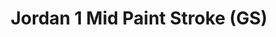 ---
layout: post
title: "Jordan 1 Mid Paint Stroke (GS)"
img: "https://stockx.imgix.net/Air-Jordan-1-Mid-Paint-Stroke-GS.png?fit=fill&bg=FFFFFF&w=300&h=214&auto=format,compress&trim=color&q=90&dpr=2&updated_at=1548818165"
release: "# of Sales: 186 "
new: "False"
url: "air-jordan-1-mid-paint-stroke-gs"
sec0: "Similar Shoes"
name00: "KD 5 Easter" 
url00: "kd-5-easter"
img00: "Nike-Zoom-KD-5-Easter.jpg"
name01: "Nike SB Blazer Suede Pine Green" 
url01: "nike-sb-blazer-suede-pine-green"
img01: "Nike-Blazer-SB-Suede-Pine-Green.jpg"
name02: "Air VaporMax Moc 2 Acronym Light Bone" 
url02: "nike-air-vapormax-moc-2-acronym-light-bone"
img02: "Nike-Air-VaporMax-Moc-2-Acronym-Light-Bone.png"
name03: "Air Force 1 High Varsity Purple (2015)" 
url03: "air-force-1-high-varsity-purple-2015"
img03: "Nike-Air-Force-1-High-Varsity-Purple-2015.jpg"
name04: "LeBron 11 NSW King of Miami" 
url04: "lebron-11-nsw-king-of-miami"
img04: "Nike-Lebron-11-NSW-King-of-Miami.jpg"

sec2: "Higher Tops"
name20: "Sneaker Madness UA Curry 1 Dark Matter (ASG)" 
url20: "sneaker-madness-ua-curry-1-dark-matter-asg"
img20: "SM-Under-Armour-Curry-One-Dark-Matter-All-Star.jpg"
name21: "UA Curry 1 Dark Matter (ASG)" 
url21: "ua-curry-1-dark-matter-asg"
img21: "Under-Armour-Curry-One-Dark-Matter-All-Star.jpg"
name22: "Jordan 5 Retro Black Metallic (2011)" 
url22: "jordan-5-retro-black-metallic-2011"
img22: "Air-Jordan-5-Retro-Black-Metallic-Silver-2011.jpg"
name23: "Air Jordan 2 Retro QF Black White" 
url23: "air-jordan-2-retro-qf-black-white"
img23: "Air-Jordan-2-Retro-QF-Black-White.jpg"
name24: "LeBron 11 Blackout" 
url24: "lebron-11-blackout"
img24: "Nike-Lebron-11-Blackout.jpg"

sec3: "Lower Tops"
name30: "Air VaporMax Moc 2 Acronym Light Bone" 
url30: "nike-air-vapormax-moc-2-acronym-light-bone"
img30: "Nike-Air-VaporMax-Moc-2-Acronym-Light-Bone.png"
name31: "Nike SB Dunk Low Elite Medicom Bearbrick" 
url31: "nike-sb-dunk-low-elite-bearbrick"
img31: "Nike-SB-Dunk-Low-Elite-Bearbrick-2017.png"
name32: "Nike SB Dunk Low Elite Sean Malto" 
url32: "nike-sb-dunk-low-elite-sean-malto"
img32: "Nike-SB-Dunk-Low-Elite-Sean-Malto.png"
name33: "Nike Dunk SB Low Blue Marble" 
url33: "nike-dunk-sb-low-blue-marble"
img33: "Nike-Dunk-SB-Low-Blue-Marble.jpg"
name34: "Free Inneva Woven NRG Black" 
url34: "free-inneva-woven-nrg-black"
img34: "Nike-Free-Inneva-Woven-NRG.jpg"

sec4: "More Red"
name40: "Nike SB Dunk Low Elite Medicom Bearbrick" 
url40: "nike-sb-dunk-low-elite-bearbrick"
img40: "Nike-SB-Dunk-Low-Elite-Bearbrick-2017.png"
name41: "Air VaporMax Moc 2 Acronym Light Bone" 
url41: "nike-air-vapormax-moc-2-acronym-light-bone"
img41: "Nike-Air-VaporMax-Moc-2-Acronym-Light-Bone.png"
name42: "Nike Air Footscape Woven Light Bone Rainbow" 
url42: "nike-air-footscape-woven-light-bone-rainbow"
img42: "Nike-Air-Footscape-Woven-Light-Bone-Rainbow.jpg"
name43: "Nike SB Stefan Janoski Lunar Mid Team Red" 
url43: "nike-sb-stefan-janoski-lunar-mid-team-red"
img43: "Nike-SB-Stefan-Janoski-Lunar-Mid-Team-Red.jpg"
name44: "LeBron 11 NSW King of Miami" 
url44: "lebron-11-nsw-king-of-miami"
img44: "Nike-Lebron-11-NSW-King-of-Miami.jpg"

sec5: "More Blue"
name50: "adidas Stan Smith Pharrell Blue" 
url50: "adidas-stan-smith-pharrell-blue"
img50: "Adidas-Stan-Smith-Pharrell-Solids-Blue.jpg"
name51: "Nike Dunk SB Low Street Fighter Chun Li" 
url51: "nike-dunk-sb-low-street-fighter-chun-li"
img51: "Nike-Dunk-SB-Low-Street-Fighter-Chun-Li.jpg"
name52: "UA Curry 2 Providence Road" 
url52: "ua-curry-2-providence-road"
img52: "Under-Armour-Curry-Two-Providence-Road.jpg"
name53: "Air Foamposite Pro University Blue" 
url53: "foamposite-pro-university-blue"
img53: "Air-Foamposite-Pro-University-Blue.jpg"
name54: "KD 5 Hulk" 
url54: "kd-5-hulk"
img54: "Nike-Zoom-KD-5-Hulk.jpg"

sec1: "Matching Streetwear"
name10: "Supreme Independent Nylon Anorak Black" 
url10: "supreme-independent-nylon-anorak-black"
img10: "products/streetwear/Supreme-Independent-Nylon-Anorak-Black.jpg"
name11: "Supreme Illegal Business Hooded Sweatshirt Black" 
url11: "supreme-illegal-business-hooded-sweatshirt-black"
img11: "products/streetwear/Supreme-Illegal-Business-Hooded-Sweatshirt-Black.jpg"
name12: "Supreme Debossed Logo Corduroy Jacket Black" 
url12: "supreme-debossed-logo-corduroy-jacket-black"
img12: "products/streetwear/Supreme-Debossed-Logo-Corduroy-Jacket-Black.jpg"
name13: "Supreme Faux Fur Repeater Bomber Brown" 
url13: "supreme-faux-fur-repeater-bomber-brown"
img13: "products/streetwear/Supreme-Faux-Fur-Repeater-Bomber-Brown.jpg"
name14: "Supreme Cheetah Pile Zip Up Shirt Black" 
url14: "supreme-cheetah-pile-zip-up-shirt-black"
img14: "products/streetwear/Supreme-Cheetah-Pile-Zip-Up-Shirt-Black.jpg"

---